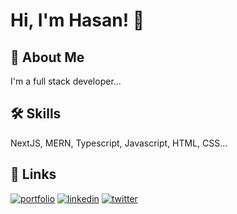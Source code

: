
# Hi, I'm Hasan! 👋


## 🚀 About Me
I'm a full stack developer...


## 🛠 Skills
NextJS, MERN, Typescript, Javascript, HTML, CSS...


## 🔗 Links
[![portfolio](https://img.shields.io/badge/my_portfolio-000?style=for-the-badge&logo=ko-fi&logoColor=white)](https://shahriarhasan.vercel.app/)
[![linkedin](https://img.shields.io/badge/linkedin-0A66C2?style=for-the-badge&logo=linkedin&logoColor=white)](https://www.linkedin.com/in/hasanshahriar32)
[![twitter](https://img.shields.io/badge/twitter-1DA1F2?style=for-the-badge&logo=twitter&logoColor=white)](https://twitter.com/the_cyber_dev)

